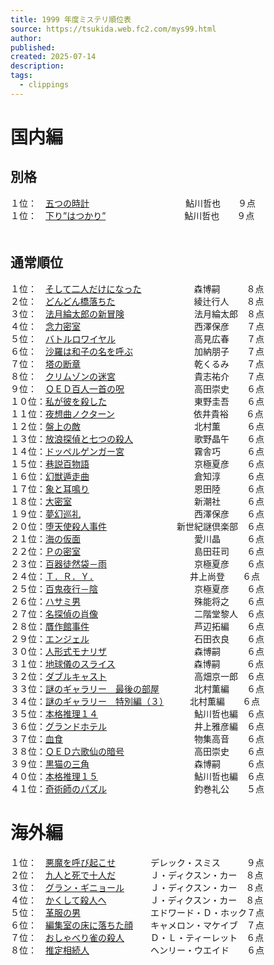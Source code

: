 ```yaml
---
title: 1999 年度ミステリ順位表
source: https://tsukida.web.fc2.com/mys99.html
author:
published:
created: 2025-07-14
description:
tags:
  - clippings
---
```

# 国内編

## 別格

１位：　[五つの時計](https://tsukida.web.fc2.com/9904.html)　　　　　　　　　　　鮎川哲也　　９点  
１位：　[下り”はつかり”](https://tsukida.web.fc2.com/9904.html)　　　　　　　　　鮎川哲也　　９点  
　  
## 通常順位
 
１位：　[そして二人だけになった](https://tsukida.web.fc2.com/9907.html#anchor599820)　　　　　　森博嗣　　　８点  
２位：　[どんどん橋落ちた](https://tsukida.web.fc2.com/9910.html#anchor89415)　　　　　　　　　綾辻行人　　８点  
３位：　[法月綸太郎の新冒険](https://tsukida.web.fc2.com/9905.html#anchor117138)　　　　　　　　法月綸太郎　８点  
４位：　[念力密室](https://tsukida.web.fc2.com/9901.html#anchor69231)　　　　　　　　　　　　　西澤保彦　　７点  
５位：　[バトルロワイヤル](https://tsukida.web.fc2.com/9906.html#anchor89285)　　　　　　　　　高見広春　　７点  
６位：　[沙羅は和子の名を呼ぶ](https://tsukida.web.fc2.com/9911.html#anchor410025)　　　　　　　加納朋子　　７点  
７位：　[塔の断章](https://tsukida.web.fc2.com/9902.html#anchor38524)　　　　　　　　　　　　　乾くるみ　　７点  
８位：　[クリムゾンの迷宮](https://tsukida.web.fc2.com/9905.html#anchor381822)　　　　　　　　　貴志祐介　　７点  
９位：　[ＱＥＤ百人一首の呪](https://tsukida.web.fc2.com/9902.html)　　　　　　　　高田崇史　　６点  
１０位：[私が彼を殺した](https://tsukida.web.fc2.com/9902.html)　　　　　　　　　　東野圭吾　　６点  
１１位：[夜想曲ノクターン](https://tsukida.web.fc2.com/9909.html#anchor38430)　　　　　　　　　依井貴裕　　６点  
１２位：[盤上の敵](https://tsukida.web.fc2.com/0003.html#anchor38730)　　　　　　　　　　　　　北村薫　　　６点  
１３位：[放浪探偵と七つの殺人](https://tsukida.web.fc2.com/9906.html#anchor353137)　　　　　　　歌野晶午　　６点  
１４位：[ドッペルゲンガー宮](https://tsukida.web.fc2.com/9907.html#anchor74029)　　　　　　　　霧舎巧　　　６点  
１５位：[巷説百物語](https://tsukida.web.fc2.com/9910.html#anchor77986)　　　　　　　　　　　　京極夏彦　　６点  
１６位：[幻獣遁走曲](https://tsukida.web.fc2.com/9912.html#anchor1815271)　　　　　　　　　　　　倉知淳　　　６点  
１７位：[象と耳鳴り](https://tsukida.web.fc2.com/0002.html#anchor441027)　　　　　　　　　　　　恩田陸　　　６点  
１８位：[大密室](https://tsukida.web.fc2.com/9907.html#anchor187724)　　　　　　　　　　　　　　新潮社　　　６点  
１９位：[夢幻巡礼](https://tsukida.web.fc2.com/9909.html#anchor1135887)　　　　　　　　　　　　　西澤保彦　　６点  
２０位：[堕天使殺人事件](https://tsukida.web.fc2.com/9909.html#anchor881933)　　　　　　　　新世紀謎倶楽部　６点  
２１位：[海の仮面](https://tsukida.web.fc2.com/9908.html)　　　　　　　　　　　　　愛川晶　　　６点  
２２位：[Ｐの密室](https://tsukida.web.fc2.com/9911.html#anchor1025559)　　　　　　　　　　　　　島田荘司　　６点  
２３位：[百器徒然袋－雨](https://tsukida.web.fc2.com/9911.html#anchor1020433)　　　　　　　　　　京極夏彦　　６点  
２４位：[Ｔ．Ｒ．Ｙ．](https://tsukida.web.fc2.com/0001.html)　　　　　　　　　　　井上尚登　　６点  
２５位：[百鬼夜行－陰](https://tsukida.web.fc2.com/9907.html#anchor182741)　　　　　　　　　　　京極夏彦　　６点  
２６位：[ハサミ男](https://tsukida.web.fc2.com/9908.html#anchor38430)　　　　　　　　　　　　　殊能将之　　６点  
２７位：[名探偵の肖像](https://tsukida.web.fc2.com/9907.html)　　　　　　　　　　　二階堂黎人　６点  
２８位：[贋作館事件](https://tsukida.web.fc2.com/9909.html)　　　　　　　　　　　　芦辺拓編　　６点  
２９位：[エンジェル](https://tsukida.web.fc2.com/0001.html#anchor41541)　　　　　　　　　　　　石田衣良　　６点  
３０位：[人形式モナリザ](https://tsukida.web.fc2.com/9909.html#anchor693199)　　　　　　　　　　森博嗣　　　６点  
３１位：[地球儀のスライス](https://tsukida.web.fc2.com/9902.html#anchor118927)　　　　　　　　　森博嗣　　　６点  
３２位：[ダブルキャスト](https://tsukida.web.fc2.com/9905.html)　　　　　　　　　　高畑京一郎　６点  
３３位：[謎のギャラリー　最後の部屋](https://tsukida.web.fc2.com/9907.html#anchor210319)　　　　北村薫編　　６点  
３４位：[謎のギャラリー　特別編（３）](https://tsukida.web.fc2.com/9907.html#anchor210319)　　　北村薫編　　６点  
３５位：[本格推理１４](https://tsukida.web.fc2.com/9908.html#anchor34140)　　　　　　　　　　　鮎川哲也編　６点  
３６位：[グランドホテル](https://tsukida.web.fc2.com/9904.html#anchor50528)　　　　　　　　　　井上雅彦編　６点  
３７位：[血食](https://tsukida.web.fc2.com/9905.html#anchor108351)　　　　　　　　　　　　　　　物集高音　　６点  
３８位：[ＱＥＤ六歌仙の暗号](https://tsukida.web.fc2.com/9906.html#anchor520567)　　　　　　　　高田崇史　　６点  
３９位：[黒猫の三角](https://tsukida.web.fc2.com/9906.html)　　　　　　　　　　　　森博嗣　　　６点  
４０位：[本格推理１５](https://tsukida.web.fc2.com/9911.html#anchor83435)　　　　　　　　　　　鮎川哲也編　６点  
４１位：[奇術師のパズル](https://tsukida.web.fc2.com/9910.html#anchor82402)　　　　　　　　　　釣巻礼公　　５点　

# 海外編

１位：　[悪魔を呼び起こせ](https://tsukida.web.fc2.com/9912.html#anchor1739194)　　　　デレック・スミス　　　９点  
２位：　[九人と死で十人だ](https://tsukida.web.fc2.com/0003.html#anchor489294)　　　　Ｊ・ディクスン・カー　８点  
３位：　[グラン・ギニョール](https://tsukida.web.fc2.com/9906.html#anchor314698)　　　Ｊ・ディクスン・カー　８点  
４位：　[かくして殺人へ](https://tsukida.web.fc2.com/0004.html)　　　　　Ｊ・ディクスン・カー　８点  
５位：　[革服の男](https://tsukida.web.fc2.com/9912.html#anchor1727002)　　　　　　　　エドワード・Ｄ・ホック７点  
６位：　[編集室の床に落ちた顔](https://tsukida.web.fc2.com/9905.html#anchor367567)　　キャメロン・マケイブ　７点  
７位：　[おしゃべり雀の殺人](https://tsukida.web.fc2.com/9910.html#anchor907065)　　　Ｄ・Ｌ・ティーレット　６点  
８位：　[推定相続人](https://tsukida.web.fc2.com/9908.html#anchor374971)　　　　　　　ヘンリー・ウエイド　　６点